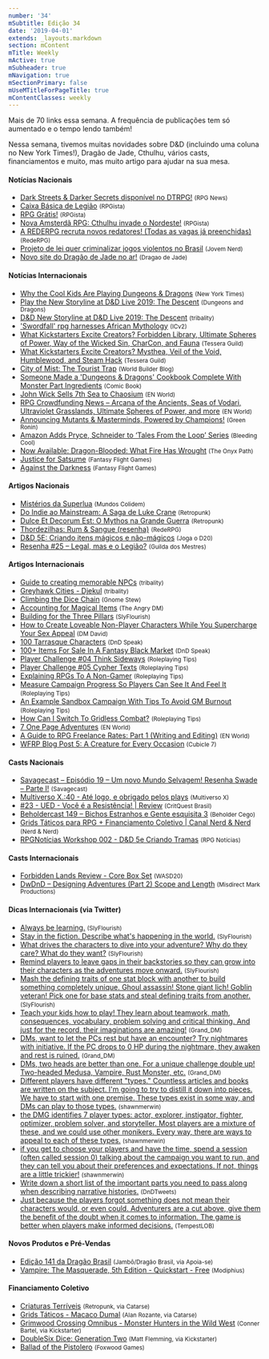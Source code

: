 ```yaml
---
number: '34'
mSubtitle: Edição 34
date: '2019-04-01'
extends: _layouts.markdown
section: mContent
mTitle: Weekly
mActive: true
mSubheader: true
mNavigation: true
mSectionPrimary: false
mUseMTitleForPageTitle: true
mContentClasses: weekly
---
```

Mais de 70 links essa semana. A frequência de publicações tem só aumentado e o tempo lendo também!

Nessa semana, tivemos muitas novidades sobre D&D (incluindo uma coluna no New York Times!), Dragão de Jade, Cthulhu, vários casts, financiamentos e muito, mas muito artigo para ajudar na sua mesa.


#### Notícias Nacionais

- [Dark Streets & Darker Secrets disponível no DTRPG!] <small>(RPG News)</small>
- [Caixa Básica de Legião] <small>(RPGista)</small>
- [RPG Grátis!] <small>(RPGista)</small>
- [Nova Amsterdã RPG: Cthulhu invade o Nordeste!] <small>(RPGista)</small>
- [A REDERPG recruta novos redatores! (Todas as vagas já preenchidas)] <small>(RedeRPG)</small>
- [Projeto de lei quer criminalizar jogos violentos no Brasil] <small>(Jovem Nerd)</small>
- [Novo site do Dragão de Jade no ar!] <small>(Dragao de Jade)</small>

#### Notícias Internacionais

- [Why the Cool Kids Are Playing Dungeons & Dragons] <small>(New York Times)</small>
- [Play the New Storyline at D&D Live 2019: The Descent] <small>(Dungeons and Dragons)</small>
- [D&D New Storyline at D&D Live 2019: The Descent] <small>(tribality)</small>
- ['Swordfall' rpg harnesses African Mythology] <small>(ICv2)</small>
- [What Kickstarters Excite Creators? Forbidden Library, Ultimate Spheres of Power, Way of the Wicked Sin, CharCon, and Fauna] <small>(Tessera Guild)</small>
- [What Kickstarters Excite Creators? Mysthea, Veil of the Void, Humblewood, and Steam Hack] <small>(Tessera Guild)</small>
- [City of Mist: The Tourist Trap] <small>(World Builder Blog)</small>
- [Someone Made a 'Dungeons & Dragons' Cookbook Complete With Monster Part Ingredients] <small>(Comic Book)</small>
- [John Wick Sells 7th Sea to Chaosium] <small>(EN World)</small>
- [RPG Crowdfunding News – Arcana of the Ancients, Seas of Vodari, Ultraviolet Grasslands, Ultimate Spheres of Power, and more] <small>(EN World)</small>
- [Announcing Mutants & Masterminds, Powered by Champions!] <small>(Green Ronin)</small>
- [Amazon Adds Pryce, Schneider to ‘Tales From the Loop’ Series] <small>(Bleeding Cool)</small>
- [Now Available: Dragon-Blooded: What Fire Has Wrought] <small>(The Onyx Path)</small>
- [Justice for Satsume] <small>(Fantasy Flight Games)</small>
- [Against the Darkness] <small>(Fantasy Flight Games)</small>

#### Artigos Nacionais

- [Mistérios da Superlua] <small>(Mundos Colidem)</small>
- [Do Indie ao Mainstream: A Saga de Luke Crane] <small>(Retropunk)</small>
- [Dulce Et Decorum Est: O Mythos na Grande Guerra] <small>(Retropunk)</small>
- [Thordezilhas: Rum & Sangue (resenha)] <small>(RedeRPG)</small>
- [D&D 5E: Criando itens mágicos e não-mágicos] <small>(Joga o D20)</small>
- [Resenha #25 – Legal, mas e o Legião?] <small>(Guilda dos Mestres)</small>

#### Artigos Internacionais

- [Guide to creating memorable NPCs] <small>(tribality)</small>
- [Greyhawk Cities - Djekul] <small>(tribality)</small>
- [Climbing the Dice Chain] <small>(Gnome Stew)</small>
- [Accounting for Magical Items] <small>(The Angry DM)</small>
- [Building for the Three Pillars] <small>(SlyFlourish)</small>
- [How to Create Loveable Non-Player Characters While You Supercharge Your Sex Appeal] <small>(DM David)</small>
- [100 Tarrasque Characters] <small>(DnD Speak)</small>
- [100+ Items For Sale In A Fantasy Black Market] <small>(DnD Speak)</small>
- [Player Challenge #04 Think Sideways] <small>(Roleplaying Tips)</small>
- [Player Challenge #05 Cypher Texts] <small>(Roleplaying Tips)</small>
- [Explaining RPGs To A Non-Gamer] <small>(Roleplaying Tips)</small>
- [Measure Campaign Progress So Players Can See It And Feel It] <small>(Roleplaying Tips)</small>
- [An Example Sandbox Campaign With Tips To Avoid GM Burnout] <small>(Roleplaying Tips)</small>
- [How Can I Switch To Gridless Combat?] <small>(Roleplaying Tips)</small>
- [7 One Page Adventures] <small>(EN World)</small>
- [A Guide to RPG Freelance Rates: Part 1 (Writing and Editing)] <small>(EN World)</small>
- [WFRP Blog Post 5: A Creature for Every Occasion] <small>(Cubicle 7)</small>

#### Casts Nacionais

- [Savagecast – Episódio 19 – Um novo Mundo Selvagem! Resenha Swade – Parte I!] <small>(Savagecast)</small>
- [Multiverso X.:40 - Até logo, e obrigado pelos plays] <small>(Multiverso X)</small>
- [#23 - UED - Você é a Resistência! | Review] <small>(CritQuest Brasil)</small>
- [Beholdercast 149 – Bichos Estranhos e Gente esquisita 3] <small>(Beholder Cego)</small>
- [Grids Táticos para RPG + Financiamento Coletivo | Canal Nerd & Nerd] <small>(Nerd & Nerd)</small>
- [RPGNotícias Workshop 002 - D&D 5e Criando Tramas] <small>(RPG Notícias)</small>

#### Casts Internacionais

- [Forbidden Lands Review - Core Box Set] <small>(WASD20)</small>
- [DwDnD – Designing Adventures (Part 2) Scope and Length] <small>(Misdirect Mark Productions)</small>

#### Dicas Internacionais (via Twitter)

- [Always be learning.] <small>(SlyFlourish)</small>
- [Stay in the fiction. Describe what's happening in the world.] <small>(SlyFlourish)</small>
- [What drives the characters to dive into your adventure? Why do they care? What do they want?] <small>(SlyFlourish)</small>
- [Remind players to leave gaps in their backstories so they can grow into their characters as the adventures move onward.] <small>(SlyFlourish)</small>
- [Mash the defining traits of one stat block with another to build something completely unique. Ghoul assassin! Stone giant lich! Goblin veteran! Pick one for base stats and steal defining traits from another.] <small>(SlyFlourish)</small>
- [Teach your kids how to play! They learn about teamwork, math, consequences, vocabulary, problem solving and critical thinking. And just for the record, their imaginations are amazing!] <small>(Grand_DM)</small>
- [DMs, want to let the PCs rest but have an encounter? Try nightmares with initiative. If the PC drops to 0 HP during the nightmare, they awaken and rest is ruined.] <small>(Grand_DM)</small>
- [DMs, two heads are better than one. For a unique challenge double up! Two-headed Medusa, Vampire, Rust Monster, etc.] <small>(Grand_DM)</small>
- [Different players have different "types." Countless articles and books are written on the subject. I'm going to try to distill it down into pieces. We have to start with one premise. These types exist in some way, and DMs can play to those types.] <small>(shawnmerwin)</small>
- [the DMG identifies 7 player types: actor, explorer, instigator, fighter, optimizer, problem solver, and storyteller. Most players are a mixture of these, and we could use other monikers. Every way, there are ways to appeal to each of these types.] <small>(shawnmerwin)</small>
- [if you get to choose your players and have the time, spend a session (often called session 0) talking about the campaign you want to run, and they can tell you about their preferences and expectations. If not, things are a little trickier!] <small>(shawnmerwin)</small>
- [Write down a short list of the important parts you need to pass along when describing narrative histories.] <small>(DnDTweets)</small>
- [Just because the players forgot something does not mean their characters would, or even could. Adventurers are a cut above, give them the benefit of the doubt when it comes to information. The game is better when players make informed decisions.] <small>(TempestLOB)</small>

#### Novos Produtos e Pré-Vendas

- [Edição 141 da Dragão Brasil] <small>(Jambô/Dragão Brasil, via Apoia-se)</small>
- [Vampire: The Masquerade, 5th Edition - Quickstart - Free] <small>(Modiphius)</small>

#### Financiamento Coletivo

- [Criaturas Terríveis] <small>(Retropunk, via Catarse)</small>
- [Grids Táticos - Macaco Dumal] <small>(Alan Rozante, via Catarse)</small>
- [Grimwood Crossing Omnibus - Monster Hunters in the Wild West] <small>(Conner Bartel, via Kickstarter)</small>
- [DoubleSix Dice: Generation Two] <small>(Matt Flemming, via Kickstarter)</small>
- [Ballad of the Pistolero] <small>(Foxwood Games)</small>

[Dark Streets & Darker Secrets disponível no DTRPG!]: https://newsrpg.wordpress.com/2019/04/03/dark-streets-darker-secrets-disponivel-no-dtrpg/
[Caixa Básica de Legião]: http://rpgista.com.br/2019/04/02/caixa-basica-de-legiao/
[RPG Grátis!]: http://rpgista.com.br/2019/04/03/rpg-gratis/
[Nova Amsterdã RPG: Cthulhu invade o Nordeste!]: http://rpgista.com.br/2019/04/04/nova-amsterda-rpg-cthulhu-invade-o-nordeste/
[A REDERPG recruta novos redatores! (Todas as vagas já preenchidas)]: https://www.rederpg.com.br/2019/04/02/a-rederpg-recruta-novos-redatores-2/
[Projeto de lei quer criminalizar jogos violentos no Brasil]: https://jovemnerd.com.br/nerdbunker/projeto-de-lei-quer-criminalizar-jogos-violentos-no-brasil/
[Novo site do Dragão de Jade no ar!]: http://www.dragaodejaderpg.com.br/
[Why the Cool Kids Are Playing Dungeons & Dragons]: https://www.nytimes.com/2019/04/06/opinion/sunday/dungeons-and-dragons.html
[Play the New Storyline at D&D Live 2019: The Descent]: http://dnd.wizards.com/dndlive2019đ
[D&D New Storyline at D&D Live 2019: The Descent]: https://www.tribality.com/2019/04/04/dd-new-storyline-at-dd-live-2019-the-descent/
['Swordfall' rpg harnesses African Mythology]: https://icv2.com/articles/news/view/42906/swordfall-rpg-harnesses-african-mythology
[What Kickstarters Excite Creators? Forbidden Library, Ultimate Spheres of Power, Way of the Wicked Sin, CharCon, and Fauna]: http://tesseraguild.com/what-kickstarters-excite-creators-forbidden-library-ultimate-spheres-of-power-way-of-the-wicked-sin-charcon-and-fauna/
[What Kickstarters Excite Creators? Mysthea, Veil of the Void, Humblewood, and Steam Hack]: http://tesseraguild.com/what-kickstarters-excite-creators-mysthea-veil-of-the-void-and-humblewood/
[City of Mist: The Tourist Trap]: https://worldbuilderblog.me/2019/04/04/city-of-mist-the-tourist-trap/
[Someone Made a 'Dungeons & Dragons' Cookbook Complete With Monster Part Ingredients]: https://comicbook.com/gaming/2019/04/01/dungeons-and-dragons-cookbook/
[John Wick Sells 7th Sea to Chaosium]: http://www.enworld.org/forum/content.php?6176-John-Wick-Sells-7th-Sea-to-Chaosium
[RPG Crowdfunding News – Arcana of the Ancients, Seas of Vodari, Ultraviolet Grasslands, Ultimate Spheres of Power, and more]: http://www.enworld.org/forum/content.php?6173-RPG-Crowdfunding-News-%96-Arcana-of-the-Ancients-Seas-of-Vodari-Ultraviolet-Grasslands-Ultimate-Spheres-of-Power-and-more
[Announcing Mutants & Masterminds, Powered by Champions!]: https://greenronin.com/blog/2019/04/01/announcing-mutants-masterminds-powered-by-champions/
[Amazon Adds Pryce, Schneider to ‘Tales From the Loop’ Series]: https://www.bleedingcool.com/2019/04/01/amazon-adds-price-schneider-to-tales-from-the-loop-series/
[Now Available: Dragon-Blooded: What Fire Has Wrought]: http://theonyxpath.com/now-available-dragon-blooded-what-fire-has-wrought/
[Justice for Satsume]: https://www.fantasyflightgames.com/en/news/2019/4/4/justice-for-satsume/
[Against the Darkness]: https://www.fantasyflightgames.com/en/news/2019/4/5/against-the-darkness/
[Mistérios da Superlua]: https://www.mundoscolidem.com.br/misterios-da-superlua/
[Do Indie ao Mainstream: A Saga de Luke Crane]: http://retropunk.net/editora/category/mouse-guard/
[Dulce Et Decorum Est: O Mythos na Grande Guerra]: http://retropunk.net/editora/dulce-et-decorum-est/
[Thordezilhas: Rum & Sangue (resenha)]: https://www.rederpg.com.br/2019/04/04/thordezilhas-rum-sangue-resenha/
[D&D 5E: Criando itens mágicos e não-mágicos]: https://jogaod20.blogspot.com/2019/04/5e-criacao-itens.html
[Resenha #25 – Legal, mas e o Legião?]: http://guildadosmestres.com.br/2019/04/06/resenha-25-legal-mas-e-o-legiao/
[Guide to creating memorable NPCs]: https://www.tribality.com/2019/04/02/guide-to-creating-memorable-npcs/
[Greyhawk Cities - Djekul]: https://www.tribality.com/2019/04/03/greyhawk-cities-djekul/
[Climbing the Dice Chain]: https://gnomestew.com/climbing-the-dice-chain/
[Accounting for Magical Items]: https://theangrygm.com/accounting-for-magical-items/
[Building for the Three Pillars]: http://slyflourish.com/building_for_the_three_pillars.html
[How to Create Loveable Non-Player Characters While You Supercharge Your Sex Appeal]: https://dmdavid.com/tag/how-to-create-loveable-non-player-characters-while-you-supercharge-your-sex-appeal/
[100 Tarrasque Characters]: http://dndspeak.com/2019/04/100-tarrasque-characters/
[100+ Items For Sale In A Fantasy Black Market]: http://dndspeak.com/2019/04/100-items-for-sale-in-a-fantasy-black-market/
[Player Challenge #04 Think Sideways]: https://www.roleplayingtips.com/campaigns/player-challenge-04-think-sideways/
[Player Challenge #05 Cypher Texts]: https://www.roleplayingtips.com/campaigns/player-challenge-05-cypher-texts/
[Explaining RPGs To A Non-Gamer]: https://www.roleplayingtips.com/running-games/explaining-rpgs-to-a-non-gamer/
[Measure Campaign Progress So Players Can See It And Feel It]: https://www.roleplayingtips.com/world-building/measure-campaign-progress-so-players-can-see-it-and-feel-it/
[An Example Sandbox Campaign With Tips To Avoid GM Burnout]: https://www.roleplayingtips.com/campaigns/an-example-sandbox-campaign-with-tips-to-avoid-gm-burnout/
[How Can I Switch To Gridless Combat?]: https://www.roleplayingtips.com/combat/combat-action/how-can-i-switch-to-gridless-combat/
[7 One Page Adventures]: http://www.enworld.org/forum/content.php?6179-7-One-Page-Adventures
[A Guide to RPG Freelance Rates: Part 1 (Writing and Editing)]: http://www.enworld.org/forum/content.php?6128-A-Guide-to-RPG-Freelance-Rates-Part-1-(Writing-and-Editing)
[WFRP Blog Post 5: A Creature for Every Occasion]: http://cubicle7.co.uk/wfrp-blog-post-5-a-creature-for-every-occasion/
[Savagecast – Episódio 19 – Um novo Mundo Selvagem! Resenha Swade – Parte I!]: http://savagecast.com.br/2019/04/01/savagecast-episodio-19-um-novo-mundo-selvagem-resenha-swade-parte-i/
[Multiverso X.:40 - Até logo, e obrigado pelos plays]: https://www.multiversox.com.br/2019/04/multiverso-x40-ate-logo-e-obrigado.html
[#23 - UED - Você é a Resistência! | Review]: https://www.youtube.com/watch?v=WD6u3fA2oLg
[Beholdercast 149 – Bichos Estranhos e Gente esquisita 3]: http://podcast.beholdercego.com/beholdercast-149-bichos-estranhos-e-gente-esquisita-3/
[Grids Táticos para RPG + Financiamento Coletivo | Canal Nerd & Nerd]: https://www.youtube.com/watch?v=3jgafghB2Oc
[RPGNotícias Workshop 002 - D&D 5e Criando Tramas]: https://www.youtube.com/watch?v=fJF8Al7_Ey0
[Forbidden Lands Review - Core Box Set]: https://www.youtube.com/watch?v=4meQmsgwV0E
[DwDnD – Designing Adventures (Part 2) Scope and Length]: http://misdirectedmark.com/2019/04/04/dwdnd-designing-adventures-part-2-scope-and-length/
[Always be learning.]: https://twitter.com/SlyFlourish/status/1112731864295530497
[Stay in the fiction. Describe what's happening in the world.]: https://twitter.com/SlyFlourish/status/1113109513635356672
[What drives the characters to dive into your adventure? Why do they care? What do they want?]: https://twitter.com/SlyFlourish/status/1113834316310679552
[Remind players to leave gaps in their backstories so they can grow into their characters as the adventures move onward.]: https://twitter.com/SlyFlourish/status/1114211764407865344
[Mash the defining traits of one stat block with another to build something completely unique. Ghoul assassin! Stone giant lich! Goblin veteran! Pick one for base stats and steal defining traits from another.]: https://twitter.com/SlyFlourish/status/1114966371115372544
[Teach your kids how to play! They learn about teamwork, math, consequences, vocabulary, problem solving and critical thinking. And just for the record, their imaginations are amazing!]: https://twitter.com/Grand_DM/status/1113054387180535808
[DMs, want to let the PCs rest but have an encounter? Try nightmares with initiative. If the PC drops to 0 HP during the nightmare, they awaken and rest is ruined.]: https://twitter.com/Grand_DM/status/1113808907846201345
[DMs, two heads are better than one. For a unique challenge double up! Two-headed Medusa, Vampire, Rust Monster, etc.]: https://twitter.com/Grand_DM/status/1114531085243879424
[Different players have different "types." Countless articles and books are written on the subject. I'm going to try to distill it down into pieces. We have to start with one premise. These types exist in some way, and DMs can play to those types.]: https://twitter.com/shawnmerwin/status/1113481299229016067
[the DMG identifies 7 player types: actor, explorer, instigator, fighter, optimizer, problem solver, and storyteller. Most players are a mixture of these, and we could use other monikers. Every way, there are ways to appeal to each of these types.]: https://twitter.com/shawnmerwin/status/1113902224126693383
[if you get to choose your players and have the time, spend a session (often called session 0) talking about the campaign you want to run, and they can tell you about their preferences and expectations. If not, things are a little trickier!]: https://twitter.com/shawnmerwin/status/1114203729320906753
[Write down a short list of the important parts you need to pass along when describing narrative histories.]: https://twitter.com/DnDTweets/status/1113499912593903616
[Just because the players forgot something does not mean their characters would, or even could. Adventurers are a cut above, give them the benefit of the doubt when it comes to information. The game is better when players make informed decisions.]: https://twitter.com/TempestLOB/status/1114318786579116034
[Edição 141 da Dragão Brasil]: https://apoia.se/dragaobrasil
[Vampire: The Masquerade, 5th Edition - Quickstart - Free]: https://www.modiphius.net/collections/vampire-the-masquerade/products/vampire-the-masquerade-5th-edition-quickstart
[Criaturas Terríveis]: https://www.catarse.me/criaturas_terriveis
[Grids Táticos - Macaco Dumal]: https://www.catarse.me/grids_taticos-Macaco-Dumal
[Grimwood Crossing Omnibus - Monster Hunters in the Wild West]: https://www.kickstarter.com/projects/conner/grimwood-crossing-omnibus-monster-hunters-in-the-w
[DoubleSix Dice: Generation Two]: https://www.kickstarter.com/projects/mattfleming/doublesix-dice-generation-two
[Ballad of the Pistolero]: https://www.kickstarter.com/projects/149895157/ballad-of-the-pistolero
